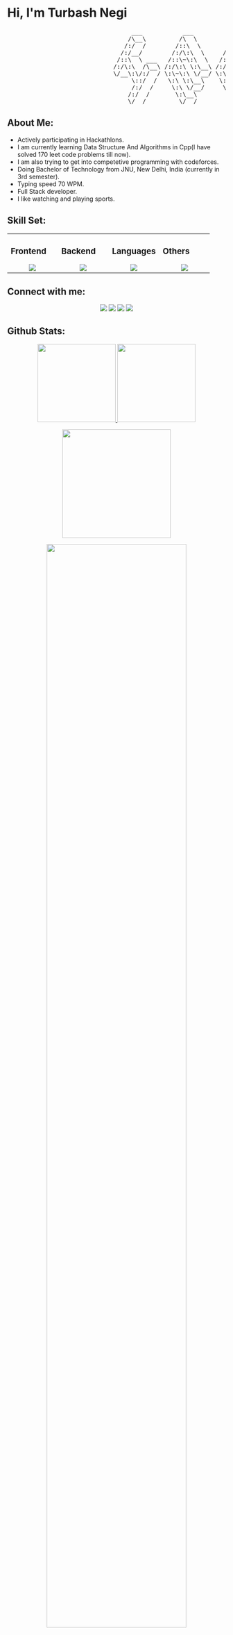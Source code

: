 # Hi, I'm Turbash Negi

<pre>
                                  ___           ___           ___       ___       ___     
                                 /\__\         /\  \         /\__\     /\__\     /\  \    
                                /:/  /        /::\  \       /:/  /    /:/  /    /::\  \   
                               /:/__/        /:/\:\  \     /:/  /    /:/  /    /:/\:\  \  
                              /::\  \ ___   /::\~\:\  \   /:/  /    /:/  /    /:/  \:\  \ 
                             /:/\:\  /\__\ /:/\:\ \:\__\ /:/__/    /:/__/    /:/__/ \:\__\
                             \/__\:\/:/  / \:\~\:\ \/__/ \:\  \    \:\  \    \:\  \ /:/  /
                                  \::/  /   \:\ \:\__\    \:\  \    \:\  \    \:\  /:/  / 
                                  /:/  /     \:\ \/__/     \:\  \    \:\  \    \:\/:/  /  
                                 /:/  /       \:\__\        \:\__\    \:\__\    \::/  /   
                                 \/__/         \/__/         \/__/     \/__/     \/__/    
</pre>

## About Me:


- Actively participating in Hackathlons.
- I am currently learning Data Structure And Algorithms in Cpp(I have solved 170 leet code problems till now).
- I am also trying to get into competetive programming with codeforces.
- Doing Bachelor of Technology from JNU, New Delhi, India (currently in 3rd semester).
- Typing speed 70 WPM.
- Full Stack developer.
- I like watching and playing sports.

## Skill Set:

<table><tr><td valign="top" width="25%">

### Frontend  
<a href="https://github.com/Turbash">
<div align="center">  
       <img src="https://skillicons.dev/icons?i=html,css,tailwind,react,js&perline=4" /> 
</div>
</a>
 </td><td valign="top" width="25%">

### Backend
<a href="https://github.com/Turbash">
<div align="center">  
       <img src="https://skillicons.dev/icons?i=nodejs,express,fastapi,flask&perline=4" /> 
</div>
</a>
 </td><td valign="top" width="25%">

### Languages
<a href="https://github.com/Turbash">
<div align="center">
       <img src="https://skillicons.dev/icons?i=c,js,cpp,dart,java,python,kotlin,&perline=4" /> 
</div>
</a>

</td><td valign="top" width="25%">
  
### Others
<a href="https://github.com/Turbash">
<div align="center">
       <img src="https://skillicons.dev/icons?i=git,github,flutter,figma,vscode,vercel,discord,godot&perline=4" /> 
</div>
</a>
</td>
</tr></table>


## Connect with me:
<div align="center">
    <a href="https://www.linkedin.com/in/turbash-negi/" target="_blank"><img src="https://img.shields.io/badge/-Turbash%20Negi-0077B5?style=flat&logo=linkedin&logoColor=white"/></a>
    <a target="_blank" href="mailto:negirawatdeepi@gmail.com"><img src="https://img.shields.io/badge/-negirawatdeepi@gmail.com-D14836?style=flat&logo=Gmail&logoColor=white"/></a>
    <a href="https://leetcode.com/u/turbash_negi/" target="_blank"><img src="https://img.shields.io/badge/-Turbash%20Negi-FFA116?style=flat&logo=LeetCode&logoColor=white"/></a>
  <a href="https://codeforces.com/profile/negirawatdeepi" target="_blank"><img src="https://img.shields.io/badge/-Turbash%20Negi-2b3442?style=flat&logo=CodeForces&logoColor=white"/></a>
</div>

 ## Github Stats:
<p align="center">
    <a href="https://github.com/Turbash">
        <img height="180em" src="https://github-readme-stats-git-masterrstaa-rickstaa.vercel.app/api?username=Turbash&show_icons=true&theme=onedark&include_all_commits=true&count_private=true&hide_border=true"/>
        <img height="180em" src="https://github-readme-stats-eight-theta.vercel.app/api/top-langs/?username=Turbash&langs_count=12&layout=compact&langs_count=8&theme=onedark&include_all_commits=true&count_private=true&hide_border=true" />
    </a>
</p>
<!-- Activity Graph -->
<p align="center">
  <a href="https://github.com/Turbash">
    <img height=250 src="https://github-readme-activity-graph.vercel.app/graph?username=Turbash&bg_color=282c34&color=FDFD96&line=FDFD96&point=FFFFFF&area_color=79FE96&border_radius=24.5&title_color=FDFD96&border_radius=20px"/>
  </a> 
</p>


 <p align="center">
   <a href="https://github.com/Turbash"> 
     <img width="80%" src="https://github-readme-streak-stats.herokuapp.com/?user=Turbash&show_icons=true&locale=en&layout=demo&theme=Onedark&hide_border=true" /> 
   </a>  
 </p>

<br>

<div id="header" align="center">
  
  <p align="center"> <a href="https://github.com/ryo-ma/github-profile-trophy"><img src="https://github-profile-trophy.vercel.app/?username=Turbash" alt="Turbash" /></a> </p>
  
<p align="left"> <a href="https://twitter.com/" target="blank"><img src="https://img.shields.io/twitter/follow/?logo=twitter&style=for-the-badge" alt="" /></a> </p>

</div>

##

<div align="center">
  <a href="https://github.com/Turbash">
    <img src="https://quotes-github-readme.vercel.app/api?theme=dark">
  </a>
 </div>
 
<h2  align="center">💻 Check Out My Repos ⬇️ </h2>



